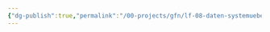 ```yaml
---
{"dg-publish":true,"permalink":"/00-projects/gfn/lf-08-daten-systemuebergreifend-bereitstellen/","tags":["LF08","GFN"],"noteIcon":"","updated":"2024-06-17T09:10:49.988+02:00"}
---
```


